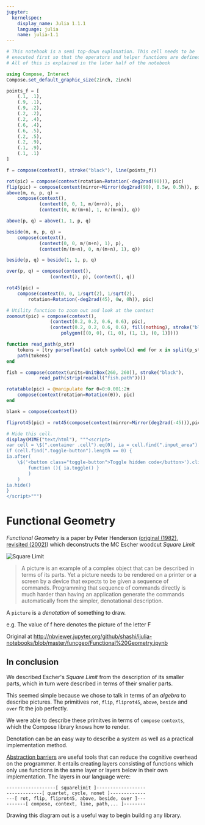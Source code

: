 ```yaml
---
jupyter:
  kernelspec:
    display_name: Julia 1.1.1
    language: julia
    name: julia-1.1
---
```


```julia
# This notebook is a semi top-down explanation. This cell needs to be
# executed first so that the operators and helper functions are defined
# All of this is explained in the later half of the notebook

using Compose, Interact
Compose.set_default_graphic_size(2inch, 2inch)

points_f = [
    (.1, .1),
    (.9, .1),
    (.9, .2),
    (.2, .2),
    (.2, .4),
    (.6, .4),
    (.6, .5),
    (.2, .5),
    (.2, .9),
    (.1, .9),
    (.1, .1)
]

f = compose(context(), stroke("black"), line(points_f))

rot(pic) = compose(context(rotation=Rotation(-deg2rad(90))), pic)
flip(pic) = compose(context(mirror=Mirror(deg2rad(90), 0.5w, 0.5h)), pic)
above(m, n, p, q) =
    compose(context(),
            (context(0, 0, 1, m/(m+n)), p),
            (context(0, m/(m+n), 1, n/(m+n)), q))

above(p, q) = above(1, 1, p, q)

beside(m, n, p, q) =
    compose(context(),
            (context(0, 0, m/(m+n), 1), p),
            (context(m/(m+n), 0, n/(m+n), 1), q))

beside(p, q) = beside(1, 1, p, q)

over(p, q) = compose(context(),
                (context(), p), (context(), q))

rot45(pic) =
    compose(context(0, 0, 1/sqrt(2), 1/sqrt(2),
        rotation=Rotation(-deg2rad(45), 0w, 0h)), pic)

# Utility function to zoom out and look at the context
zoomout(pic) = compose(context(),
                (context(0.2, 0.2, 0.6, 0.6), pic),
                (context(0.2, 0.2, 0.6, 0.6), fill(nothing), stroke("black"), strokedash([0.5mm, 0.5mm]),
                    polygon([(0, 0), (1, 0), (1, 1), (0, 1)])))

function read_path(p_str)
    tokens = [try parsefloat(x) catch symbol(x) end for x in split(p_str, r"[\s,]+")]
    path(tokens)
end

fish = compose(context(units=UnitBox(260, 260)), stroke("black"),
            read_path(strip(readall("fish.path"))))

rotatable(pic) = @manipulate for θ=0:0.001:2π
    compose(context(rotation=Rotation(θ)), pic)
end

blank = compose(context())

fliprot45(pic) = rot45(compose(context(mirror=Mirror(deg2rad(-45))),pic))

# Hide this cell.
display(MIME("text/html"), """<script>
var cell = \$(".container .cell").eq(0), ia = cell.find(".input_area")
if (cell.find(".toggle-button").length == 0) {
ia.after(
    \$('<button class="toggle-button">Toggle hidden code</button>').click(
        function (){ ia.toggle() }
        )
    )
ia.hide()
}
</script>""")
```

# Functional Geometry
*Functional Geometry* is a paper by Peter Henderson ([original (1982)](users.ecs.soton.ac.uk/peter/funcgeo.pdf), [revisited (2002)](https://cs.au.dk/~hosc/local/HOSC-15-4-pp349-365.pdf)) which deconstructs the MC Escher woodcut *Square Limit*

![Square Limit](http://i.imgur.com/LjRzmNM.png)


> A picture is an example of a complex object that can be described in terms of its parts.
Yet a picture needs to be rendered on a printer or a screen by a device that expects to
be given a sequence of commands. Programming that sequence of commands directly is
much harder than having an application generate the commands automatically from the
simpler, denotational description.


A `picture` is a *denotation* of something to draw.

e.g. The value of f here denotes the picture of the letter F


Original at http://nbviewer.jupyter.org/github/shashi/ijulia-notebooks/blob/master/funcgeo/Functional%20Geometry.ipynb


## In conclusion

We described Escher's *Square Limit* from the description of its smaller parts, which in turn were described in terms of their smaller parts.

This seemed simple because we chose to talk in terms of an *algebra* to describe pictures. The primitives `rot`, `flip`, `fliprot45`, `above`, `beside` and `over` fit the job perfectly.

We were able to describe these primitves in terms of `compose` `contexts`, which the Compose library knows how to render.

Denotation can be an easy way to describe a system as well as a practical implementation method.

[Abstraction barriers](https://mitpress.mit.edu/sicp/full-text/sicp/book/node29.html) are useful tools that can reduce the cognitive overhead on the programmer. It entails creating layers consisting of functions which only use functions in the same layer or layers below in their own implementation. The layers in our language were:

    ------------------[ squarelimit ]------------------
    -------------[ quartet, cycle, nonet ]-------------
    ---[ rot, flip, fliprot45, above, beside, over ]---
    -------[ compose, context, line, path,... ]--------
    
Drawing this diagram out is a useful way to begin building any library.


